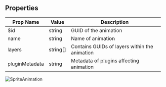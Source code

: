 ## Properties

| Prop Name | Value | Description |
| --------------------- | ------ | ------------------- |
| $id | string | GUID of the animation |
| name | string | Name of animation  |
| layers | string[] | Contains GUIDs of layers within the animation |
| pluginMetadata | string | Metadata of plugins affecting animation |

![SpriteAnimation](https://github.com/user-attachments/assets/5b3d121d-2228-4ad5-a933-84a704fac7c2)
